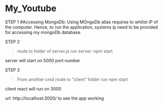 # My_Youtube

STEP 1
#Accessing MongoDb:
 Using MOngoDb atlas requires to whilist IP of the computer.
 Hence, to run the application, systems ip need to be provided for accessing my mongoDb database.

STEP 2
> route to folder of server.js
> run server: npm start

server will start on 5000 port number

STEP 3
>From another cmd route to "client" folder 
>run npm start

client react will run on 3000

url: http://localhost:3000/
to see the app working



